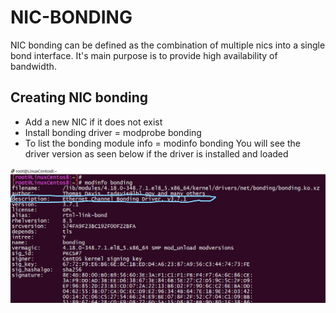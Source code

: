 
# NIC-BONDING

NIC bonding can be defined as the combination of multiple nics into a single bond interface.
It's main purpose is to provide high availability of bandwidth.


## Creating NIC bonding

- Add a new NIC if it does not exist
- Install bonding driver = modprobe bonding
- To list the bonding module info = modinfo bonding
You will see the driver version as seen below if the driver is installed and loaded

![App Screenshot](InkedCapture4_LI.jpg)

